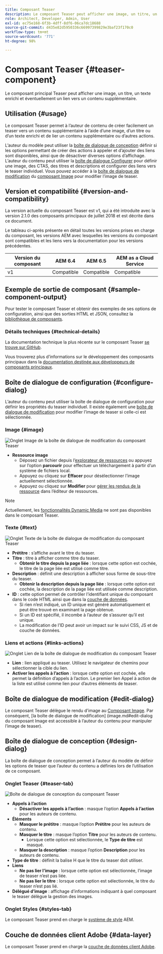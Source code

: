```yaml
---
title: Composant Teaser
description: Le composant Teaser peut afficher une image, un titre, un texte enrichi et éventuellement un lien vers un contenu supplémentaire.
role: Architect, Developer, Admin, User
exl-id: ec75e168-6f3b-4dff-8df6-06ca7dc18688
source-git-commit: d435e82d5950336c66997399829e3baf23f170c0
workflow-type: tm+mt
source-wordcount: '771'
ht-degree: 98%

---
```


# Composant Teaser {#teaser-component}

Le composant principal Teaser peut afficher une image, un titre, un texte enrichi et éventuellement un lien vers un contenu supplémentaire.

## Utilisation {#usage}

Le composant Teaser permet à l’auteur de contenu de créer facilement un teaser vers un contenu supplémentaire à l’aide d’une image, d’un titre ou d’un texte enrichi et de lier un contenu supplémentaire ou d’autres actions.

L’auteur du modèle peut utiliser la [boîte de dialogue de conception](#design-dialog) définir si les options permettant de créer des actions à appeler et d’ajouter des liens sont disponibles, ainsi que de désactiver diverses options d’affichage. L’auteur du contenu peut utiliser la [boîte de dialogue Configurer](#configure-dialog) pour définir une image, des CTAS, des titres et descriptions et configurer des liens vers le teaser individuel. Vous pouvez accéder à la [boîte de dialogue de modification](image.md#edit-dialog) du [composant Image](image.md) pour modifier l’image de teaser.

## Version et compatibilité {#version-and-compatibility}

La version actuelle du composant Teaser est v1, qui a été introduite avec la version 2.1.0 des composants principaux de juillet 2018 et est décrite dans ce document.

Le tableau ci-après présente en détail toutes les versions prises en charge du composant, les versions AEM avec lesquelles les versions du composant sont compatibles et les liens vers la documentation pour les versions précédentes.

| Version du composant | AEM 6.4 | AEM 6.5 | AEM as a Cloud Service |
|---|---|---|---|
| v1 | Compatible | Compatible | Compatible |

## Exemple de sortie de composant {#sample-component-output}

Pour tester le composant Teaser et obtenir des exemples de ses options de configuration, ainsi que des sorties HTML et JSON, consultez la [bibliothèque de composants](https://adobe.com/go/aem_cmp_library_teaser_fr).

### Détails techniques {#technical-details}

La documentation technique la plus récente sur le composant Teaser [se trouve sur GitHub](https://adobe.com/go/aem_cmp_tech_teaser_v1_fr).

Vous trouverez plus d’informations sur le développement des composants principaux dans la [documentation destinée aux développeurs de composants principaux](/help/developing/overview.md).

## Boîte de dialogue de configuration {#configure-dialog}

L’auteur du contenu peut utiliser la boîte de dialogue de configuration pour définir les propriétés du teaser individuel. Il existe également une [boîte de dialogue de modification](#edit-dialog) pour modifier l’image de teaser si celle-ci est sélectionnée.

### Image {#image}

![Onglet Image de la boîte de dialogue de modification du composant Teaser](/help/assets/teaser-edit-image.png)

* **Ressource image**
   * Déposez un fichier depuis l’[explorateur de ressources](https://experienceleague.adobe.com/docs/experience-manager-cloud-service/sites/authoring/fundamentals/environment-tools.html) ou appuyez sur l’option **parcourir** pour effectuer un téléchargement à partir d’un système de fichiers local.
   * Appuyez ou cliquez sur **Effacer** pour désélectionner l’image actuellement sélectionnée.
   * Appuyez ou cliquez sur **Modifier** pour [gérer les rendus de la ressource](https://experienceleague.adobe.com/docs/experience-manager-cloud-service/assets/manage/manage-digital-assets.html?lang=fr) dans l’éditeur de ressources.

>[!NOTE]
>
>Actuellement, les [fonctionnalités Dynamic Media](image.md#dynamic-media) ne sont pas disponibles dans le composant Teaser.

### Texte {#text}

![Onglet Texte de la boîte de dialogue de modification du composant Teaser](/help/assets/teaser-edit-text.png)

* **Prétitre** : s’affiche avant le titre du teaser.
* **Titre** : titre à afficher comme titre du teaser.
   * **Obtenir le titre depuis la page liée** : lorsque cette option est cochée, le titre de la page liée est utilisé comme titre.
* **Description** : définit une description à afficher sous forme de sous-titre du teaser.
   * **Obtenir la description depuis la page liée** : lorsque cette option est cochée, la description de la page liée est utilisée comme description.
* **ID** : cette option permet de contrôler l’identifiant unique du composant dans le code HTML ainsi que dans la [couche de données](/help/developing/data-layer/overview.md).
   * Si rien n’est indiqué, un ID unique est généré automatiquement et peut être trouvé en examinant la page obtenue.
   * Si un ID est spécifié, il incombe à l’auteur de s’assurer qu’il est unique.
   * La modification de l’ID peut avoir un impact sur le suivi CSS, JS et de couche de données.

### Liens et actions {#links-actions}

![Onglet Lien de la boîte de dialogue de modification du composant Teaser](/help/assets/teaser-edit-link.png)

* **Lien** : lien appliqué au teaser. Utilisez le navigateur de chemins pour sélectionner la cible du lien.
* **Activer les appels à l’action** : lorsque cette option est cochée, elle permet la définition d’appels à l’action. Le premier lien Appel à action de la liste est utilisé comme lien pour d’autres éléments de teaser.

## Boîte de dialogue de modification {#edit-dialog}

Le composant Teaser délègue le rendu d’image au [Composant Image](image.md). Par conséquent, [la boîte de dialogue de modification] (image.md#edit-dialog du composant Image est accessible à l’auteur du contenu pour manipuler l’image de teaser).

## Boîte de dialogue de conception {#design-dialog}

La boîte de dialogue de conception permet à l’auteur du modèle de définir les options de teaser que l’auteur du contenu a définies lors de l’utilisation de ce composant.

### Onglet Teaser {#teaser-tab}

![Boîte de dialogue de conception du composant Teaser](/help/assets/teaser-design.png)

* **Appels à l’action**
   * **Désactiver les appels à l’action** : masque l’option **Appels à l’action** pour les auteurs de contenu.
* **Éléments**
   * **Masquer le prétitre** : masque l’option **Prétitre** pour les auteurs de contenu.
   * **Masquer le titre** : masque l’option **Titre** pour les auteurs de contenu.
      * Lorsque cette option est sélectionnée, le **Type de titre** est masqué.
   * **Masquer la description** : masque l’option **Description** pour les auteurs de contenu.
* **Type de titre** : définit la balise H que le titre du teaser doit utiliser.
* **Liens**
   * **Ne pas lier l’image** : lorsque cette option est sélectionnée, l’image de teaser n’est pas liée.
   * **Ne pas lier le titre** : lorsque cette option est sélectionnée, le titre du teaser n’est pas lié.
* **Délégué d’image** : affichage d’informations indiquant à quel composant le teaser délègue la gestion des images.

### Onglet Styles {#styles-tab}

Le composant Teaser prend en charge le [système de style](/help/get-started/authoring.md#component-styling) AEM.

## Couche de données client Adobe {#data-layer}

Le composant Teaser prend en charge la [couche de données client Adobe](/help/developing/data-layer/overview.md).
